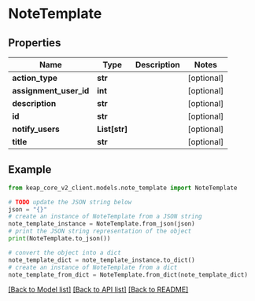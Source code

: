 # NoteTemplate


## Properties

Name | Type | Description | Notes
------------ | ------------- | ------------- | -------------
**action_type** | **str** |  | [optional] 
**assignment_user_id** | **int** |  | [optional] 
**description** | **str** |  | [optional] 
**id** | **str** |  | [optional] 
**notify_users** | **List[str]** |  | [optional] 
**title** | **str** |  | [optional] 

## Example

```python
from keap_core_v2_client.models.note_template import NoteTemplate

# TODO update the JSON string below
json = "{}"
# create an instance of NoteTemplate from a JSON string
note_template_instance = NoteTemplate.from_json(json)
# print the JSON string representation of the object
print(NoteTemplate.to_json())

# convert the object into a dict
note_template_dict = note_template_instance.to_dict()
# create an instance of NoteTemplate from a dict
note_template_from_dict = NoteTemplate.from_dict(note_template_dict)
```
[[Back to Model list]](../README.md#documentation-for-models) [[Back to API list]](../README.md#documentation-for-api-endpoints) [[Back to README]](../README.md)


